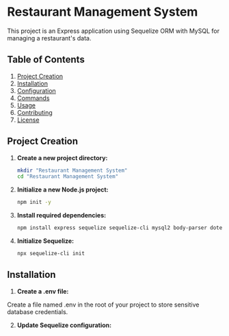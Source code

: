 # Restaurant Management System

This project is an Express application using Sequelize ORM with MySQL for managing a restaurant's data.

## Table of Contents

1. [Project Creation](#project-creation)
2. [Installation](#installation)
3. [Configuration](#configuration)
4. [Commands](#commands)
5. [Usage](#usage)
6. [Contributing](#contributing)
7. [License](#license)

## Project Creation

1. **Create a new project directory:**

   ```bash
   mkdir "Restaurant Management System"
   cd "Restaurant Management System"
2. **Initialize a new Node.js project:**
   ```bash
   npm init -y
3. **Install required dependencies:**
   ```bash
   npm install express sequelize sequelize-cli mysql2 body-parser dotenv
4. **Initialize Sequelize:**
   ```bash
   npx sequelize-cli init

## Installation

1. **Create a .env file:**

Create a file named .env in the root of your project to store sensitive database credentials.

2. **Update Sequelize configuration:**



